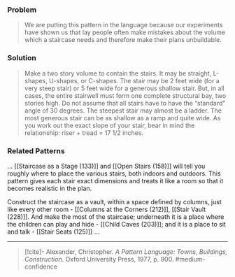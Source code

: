 ### Problem
>We are putting this pattern in the language because our experiments have shown us that lay people often make mistakes about the volume which a staircase needs and therefore make their plans unbuildable.

### Solution
>Make a two story volume to contain the stairs. It may be straight, L-shapes, U-shapes, or C-shapes. The stair may be 2 feet wide (for a very steep stair) or 5 feet wide for a generous shallow stair. But, in all cases, the entire stairwell must form one complete structural bay, two stories high.
>Do not assume that all stairs have to have the “standard” angle of 30 degrees. The steepest stair may almost be a ladder. The most generous stair can be as shallow as a ramp and quite wide. As you work out the exact slope of your stair, bear in mind the relationship: riser + tread = 17 1/2 inches.

### Related Patterns
... [[Staircase as a Stage (133)]] and [[Open Stairs (158)]] will tell you roughly where to place the various stairs, both indoors and outdoors. This pattern gives each stair exact dimensions and treats it like a room so that it becomes realistic in the plan.

Construct the staircase as a vault, within a space defined by columns, just like every other room - [[Columns at the Corners (212)]], [[Stair Vault (228)]]. And make the most of the staircase; underneath it is a place where the children can play and hide - [[Child Caves (203)]]; and it is a place to sit and talk - [[Stair Seats (125)]] ...

---

> [!cite]- Alexander, Christopher. _A Pattern Language: Towns, Buildings, Construction_. Oxford University Press, 1977, p. 900.
> #medium-confidence 
